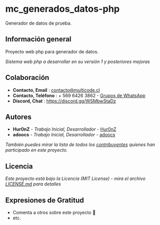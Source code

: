 # mc_generados_datos-php

Generador de datos de prueba.

## Información general

Proyecto web php para generador de datos.

_Sistema web php a desarrollar en su versión 1 y posteriores mejoras_

## Colaboración
* **Contacto, Email** : contacto@multicode.cl
* **Contacto, Teléfono** : + 569 6426 3862 - [Grupos de WhatsApp](https://chat.whatsapp.com/EXveAd4eERKF1aY2zzUvLr)
* **Discord, Chat** : https://discord.gg/WSMbwStaDz

## Autores
* **Hur0nZ** - *Trabajo Inicial, Desarrollador* - [Hur0nZ](https://github.com/Hur0nZ)
* **adoocs** - *Trabajo Inicial, Desarrollador* - [adoocs](https://github.com/adoocs)

_También puedes mirar la lista de todos los [contribuyentes](https://github.com/multicodecl/mc_generados_datos-docs/contributors) quíenes han participado en este proyecto._

## Licencia
_Este proyecto está bajo la Licencia (MIT License) - mira el archivo [LICENSE.md](LICENSE) para detalles_

## Expresiones de Gratitud
* Comenta a otros sobre este proyecto 📢
* etc.